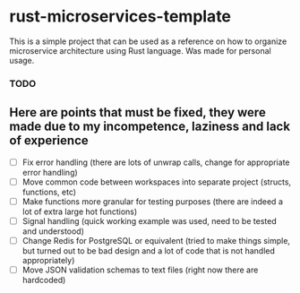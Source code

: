 # rust-microservices-template
This is a simple project that can be used as a reference on how to organize microservice architecture using Rust language. Was made for personal usage.

### TODO
## Here are points that must be fixed, they were made due to my incompetence, laziness and lack of experience

- [ ] Fix error handling (there are lots of unwrap calls, change for appropriate error handling)
- [ ] Move common code between workspaces into separate project (structs, functions, etc)
- [ ] Make functions more granular for testing purposes (there are indeed a lot of extra large hot functions)
- [ ] Signal handling (quick working example was used, need to be tested and understood)
- [ ] Change Redis for PostgreSQL or equivalent (tried to make things simple, but turned out to be bad design and a lot of code that is not handled appropriately)
- [ ] Move JSON validation schemas to text files (right now there are hardcoded)
